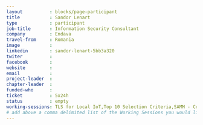 ```yaml
---
layout          : blocks/page-participant
title           : Sandor Lenart
type            : participant
job-title       : Information Security Consultant
company         : Endava
travel-from     : Romania
image           :
linkedin        : sandor-lenart-5bb3a320
twiter          :
facebook        :
website         :
email           :
project-leader  :
chapter-leader  :
funded-who      :
ticket          : 5x24h
status          : empty
working-sessions: TLS for Local IoT,Top 10 Selection Criteria,SAMM - Conducting Assessments,Hackathon Daily Sessions,Securing the CI Pipeline,A10 - Underprotected APIs,Security Champions,BDD for Cloud Security,CTFs,Teaching Attacker perspective to Developers,Threat and Vulnerability Management,Webgoat,ZAP,Incident Response Playbook,GraphQL Security Review,ELK Security Dashboards,Using Security Risks to Measure Agile Practices,NextGen Security Scanners,Closing party,Visit Bletchley Park,Machine Learning and Security,OWASP Risk Rating Management Project,OWASP Internet of Things Project,SAMM - Maturity Models tool,Due Diligence Playbook,Ransomware Playbook
# add above a comma delimited list of the Working Sessions you would like to attend (use the session's title)
---
```


<!-- put more details about participant here -->
